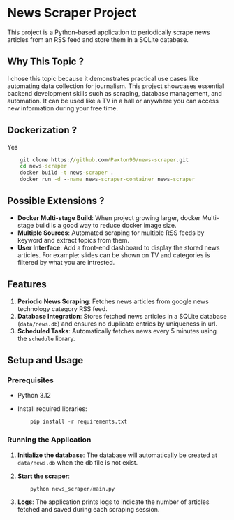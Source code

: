 # News Scraper Project

This project is a Python-based application to periodically scrape news articles from an RSS feed and store them in a SQLite database.

## Why This Topic ?

I chose this topic because it demonstrates practical use cases like automating data collection for journalism.
This project showcases essential backend development skills such as scraping, database management, and automation.
It can be used like a TV in a hall or anywhere you can access new information during your free time.

## Dockerization ?

Yes

```cmd
    git clone https://github.com/Paxton90/news-scraper.git
    cd news-scraper
    docker build -t news-scraper .
    docker run -d --name news-scraper-container news-scraper
```

## Possible Extensions ?

- **Docker Multi-stage Build**: When project growing larger, docker Multi-stage build is a good way to reduce docker image size.
- **Multiple Sources**: Automated scraping for multiple RSS feeds by keyword and extract topics from them.
- **User Interface**: Add a front-end dashboard to display the stored news articles. For example: slides can be shown on TV and categories is filtered by what you are intrested.

## Features

1. **Periodic News Scraping**: Fetches news articles from google news technology category RSS feed.
2. **Database Integration**: Stores fetched news articles in a SQLite database (`data/news.db`) and ensures no duplicate entries by uniqueness in url.
3. **Scheduled Tasks**: Automatically fetches news every 5 minutes using the `schedule` library.

## Setup and Usage

### Prerequisites

- Python 3.12
- Install required libraries:

    ```python
        pip install -r requirements.txt
    ```

### Running the Application

1. **Initialize the database**:
 The database will automatically be created at `data/news.db` when the db file is not exist.

2. **Start the scraper**:

    ```python
        python news_scraper/main.py
    ```

3. **Logs**:
The application prints logs to indicate the number of articles fetched and saved during each scraping session.
